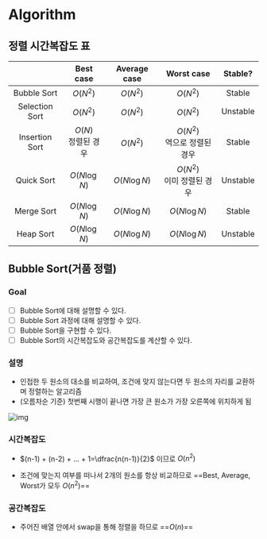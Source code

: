 # Algorithm

## 정렬 시간복잡도 표

|                |        Best case        | Average case  |            Worst case            | Stable?  |
| :------------: | :---------------------: | :-----------: | :------------------------------: | :------: |
|  Bubble Sort   |        $O(N^2)$         |   $O(N^2)$    |             $O(N^2)$             |  Stable  |
| Selection Sort |        $O(N^2)$         |   $O(N^2)$    |             $O(N^2)$             | Unstable |
| Insertion Sort | $O(N)$<br />정렬된 경우 |   $O(N^2)$    | $O(N^2)$<br />역으로 정렬된 경우 |  Stable  |
|   Quick Sort   |      $O(N\log{N})$      | $O(N\log{N})$ |  $O(N^2)$<br />이미 정렬된 경우  | Unstable |
|   Merge Sort   |      $O(N\log{N})$      | $O(N\log{N})$ |          $O(N\log{N})$           |  Stable  |
|   Heap Sort    |      $O(N\log{N})$      | $O(N\log{N})$ |          $O(N\log{N})$           | Unstable |

## Bubble Sort(거품 정렬)

### Goal

- [ ] Bubble Sort에 대해 설명할 수 있다.
- [ ] Bubble Sort 과정에 대해 설명할 수 있다.
- [ ] Bubble Sort을 구현할 수 있다.
- [ ] Bubble Sort의 시간복잡도와 공간복잡도를 계산할 수 있다.

### 설명

- 인접한 두 원소의 대소를 비교하여, 조건에 맞지 않는다면 두 원소의 자리를 교환하며 정렬하는 알고리즘
- (오름차순 기준) 첫번째 시행이 끝나면 가장 큰 원소가 가장 오른쪽에 위치하게 됨

![img](https://github.com/GimunLee/tech-refrigerator/raw/master/Algorithm/resources/bubble-sort-001.gif)

### 시간복잡도

- $(n-1) + (n-2) + ... + 1=\dfrac{n(n-1)}{2}$ 이므로 $O(n^2)$

- 조건에 맞는지 여부를 떠나서 2개의 원소를 항상 비교하므로 ==Best, Average, Worst가 모두 $O(n^2)$==

### 공간복잡도

- 주어진 배열 안에서 swap을 통해 정렬을 하므로 ==$O(n)$==